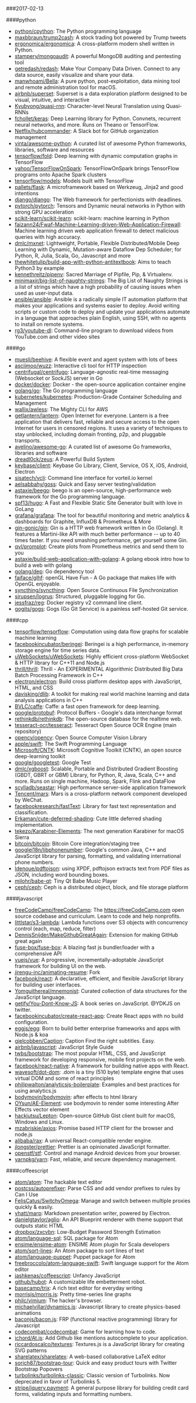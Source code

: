 ###2017-02-13

####python
* [python/cpython](https://github.com/python/cpython): The Python programming language
* [maxbbraun/trump2cash](https://github.com/maxbbraun/trump2cash): A stock trading bot powered by Trump tweets
* [ergonomica/ergonomica](https://github.com/ergonomica/ergonomica): A cross-platform modern shell written in Python.
* [stampery/mongoaudit](https://github.com/stampery/mongoaudit):  A powerful MongoDB auditing and pentesting tool 
* [getredash/redash](https://github.com/getredash/redash): Make Your Company Data Driven. Connect to any data source, easily visualize and share your data.
* [manwhoami/Bella](https://github.com/manwhoami/Bella): A pure python, post-exploitation, data mining tool and remote administration tool for macOS.
* [airbnb/superset](https://github.com/airbnb/superset): Superset is a data exploration platform designed to be visual, intuitive, and interactive
* [Kyubyong/quasi-rnn](https://github.com/Kyubyong/quasi-rnn): Character-level Neural Translation using Quasi-RNNs
* [fchollet/keras](https://github.com/fchollet/keras): Deep Learning library for Python. Convnets, recurrent neural networks, and more. Runs on Theano or TensorFlow.
* [Netflix/hubcommander](https://github.com/Netflix/hubcommander): A Slack bot for GitHub organization management
* [vinta/awesome-python](https://github.com/vinta/awesome-python): A curated list of awesome Python frameworks, libraries, software and resources
* [tensorflow/fold](https://github.com/tensorflow/fold): Deep learning with dynamic computation graphs in TensorFlow
* [yahoo/TensorFlowOnSpark](https://github.com/yahoo/TensorFlowOnSpark): TensorFlowOnSpark brings TensorFlow programs onto Apache Spark clusters
* [tensorflow/models](https://github.com/tensorflow/models): Models built with TensorFlow
* [pallets/flask](https://github.com/pallets/flask): A microframework based on Werkzeug, Jinja2 and good intentions
* [django/django](https://github.com/django/django): The Web framework for perfectionists with deadlines.
* [pytorch/pytorch](https://github.com/pytorch/pytorch): Tensors and Dynamic neural networks in Python with strong GPU acceleration
* [scikit-learn/scikit-learn](https://github.com/scikit-learn/scikit-learn): scikit-learn: machine learning in Python
* [faizann24/Fwaf-Machine-Learning-driven-Web-Application-Firewall](https://github.com/faizann24/Fwaf-Machine-Learning-driven-Web-Application-Firewall): Machine learning driven web application firewall to detect malicious queries with high accuracy.
* [dmlc/mxnet](https://github.com/dmlc/mxnet): Lightweight, Portable, Flexible Distributed/Mobile Deep Learning with Dynamic, Mutation-aware Dataflow Dep Scheduler; for Python, R, Julia, Scala, Go, Javascript and more
* [thewhitetulip/build-app-with-python-antitextbook](https://github.com/thewhitetulip/build-app-with-python-antitextbook): Aims to teach Python3 by example
* [kennethreitz/pipenv](https://github.com/kennethreitz/pipenv): Sacred Marriage of Pipfile, Pip, & Virtualenv.
* [minimaxir/big-list-of-naughty-strings](https://github.com/minimaxir/big-list-of-naughty-strings): The Big List of Naughty Strings is a list of strings which have a high probability of causing issues when used as user-input data.
* [ansible/ansible](https://github.com/ansible/ansible): Ansible is a radically simple IT automation platform that makes your applications and systems easier to deploy. Avoid writing scripts or custom code to deploy and update your applications automate in a language that approaches plain English, using SSH, with no agents to install on remote systems.
* [rg3/youtube-dl](https://github.com/rg3/youtube-dl): Command-line program to download videos from YouTube.com and other video sites

####go
* [muesli/beehive](https://github.com/muesli/beehive): A flexible event and agent system with lots of bees
* [asciimoo/wuzz](https://github.com/asciimoo/wuzz): Interactive cli tool for HTTP inspection
* [centrifugal/centrifugo](https://github.com/centrifugal/centrifugo): Language-agnostic real-time messaging (Websocket or SockJS) server in Go
* [docker/docker](https://github.com/docker/docker): Docker - the open-source application container engine
* [golang/go](https://github.com/golang/go): The Go programming language
* [kubernetes/kubernetes](https://github.com/kubernetes/kubernetes): Production-Grade Container Scheduling and Management
* [wallix/awless](https://github.com/wallix/awless): The Mighty CLI for AWS
* [getlantern/lantern](https://github.com/getlantern/lantern):  Open Internet for everyone. Lantern is a free application that delivers fast, reliable and secure access to the open Internet for users in censored regions. It uses a variety of techniques to stay unblocked, including domain fronting, p2p, and pluggable transports.
* [avelino/awesome-go](https://github.com/avelino/awesome-go): A curated list of awesome Go frameworks, libraries and software
* [dreadl0ck/zeus](https://github.com/dreadl0ck/zeus): A Powerful Build System
* [keybase/client](https://github.com/keybase/client): Keybase Go Library, Client, Service, OS X, iOS, Android, Electron
* [sisatech/vcli](https://github.com/sisatech/vcli): Command line interface for vorteil.io kernel
* [aelsabbahy/goss](https://github.com/aelsabbahy/goss): Quick and Easy server testing/validation
* [astaxie/beego](https://github.com/astaxie/beego): beego is an open-source, high-performance web framework for the Go programming language.
* [spf13/hugo](https://github.com/spf13/hugo): A Fast and Flexible Static Site Generator built with love in GoLang
* [grafana/grafana](https://github.com/grafana/grafana): The tool for beautiful monitoring and metric analytics & dashboards for Graphite, InfluxDB & Prometheus & More
* [gin-gonic/gin](https://github.com/gin-gonic/gin): Gin is a HTTP web framework written in Go (Golang). It features a Martini-like API with much better performance -- up to 40 times faster. If you need smashing performance, get yourself some Gin.
* [qvl/promplot](https://github.com/qvl/promplot): Create plots from Prometheus metrics and send them to you
* [astaxie/build-web-application-with-golang](https://github.com/astaxie/build-web-application-with-golang): A golang ebook intro how to build a web with golang
* [golang/dep](https://github.com/golang/dep): Go dependency tool
* [faiface/glhf](https://github.com/faiface/glhf): openGL Have Fun - A Go package that makes life with OpenGL enjoyable.
* [syncthing/syncthing](https://github.com/syncthing/syncthing): Open Source Continuous File Synchronization
* [sirupsen/logrus](https://github.com/sirupsen/logrus): Structured, pluggable logging for Go.
* [jessfraz/reg](https://github.com/jessfraz/reg): Docker registry v2 command line client.
* [gogits/gogs](https://github.com/gogits/gogs): Gogs (Go Git Service) is a painless self-hosted Git service.

####cpp
* [tensorflow/tensorflow](https://github.com/tensorflow/tensorflow): Computation using data flow graphs for scalable machine learning
* [facebookincubator/beringei](https://github.com/facebookincubator/beringei): Beringei is a high performance, in-memory storage engine for time series data.
* [uWebSockets/uWebSockets](https://github.com/uWebSockets/uWebSockets): Highly efficient cross-platform WebSocket & HTTP library for C++11 and Node.js
* [thrill/thrill](https://github.com/thrill/thrill): Thrill - An EXPERIMENTAL Algorithmic Distributed Big Data Batch Processing Framework in C++
* [electron/electron](https://github.com/electron/electron): Build cross platform desktop apps with JavaScript, HTML, and CSS
* [davisking/dlib](https://github.com/davisking/dlib): A toolkit for making real world machine learning and data analysis applications in C++
* [BVLC/caffe](https://github.com/BVLC/caffe): Caffe: a fast open framework for deep learning.
* [google/protobuf](https://github.com/google/protobuf): Protocol Buffers - Google's data interchange format
* [rethinkdb/rethinkdb](https://github.com/rethinkdb/rethinkdb): The open-source database for the realtime web.
* [tesseract-ocr/tesseract](https://github.com/tesseract-ocr/tesseract): Tesseract Open Source OCR Engine (main repository)
* [opencv/opencv](https://github.com/opencv/opencv): Open Source Computer Vision Library
* [apple/swift](https://github.com/apple/swift): The Swift Programming Language
* [Microsoft/CNTK](https://github.com/Microsoft/CNTK): Microsoft Cognitive Toolkit (CNTK), an open source deep-learning toolkit
* [google/googletest](https://github.com/google/googletest): Google Test
* [dmlc/xgboost](https://github.com/dmlc/xgboost): Scalable, Portable and Distributed Gradient Boosting (GBDT, GBRT or GBM) Library, for Python, R, Java, Scala, C++ and more. Runs on single machine, Hadoop, Spark, Flink and DataFlow
* [scylladb/seastar](https://github.com/scylladb/seastar): High performance server-side application framework
* [Tencent/mars](https://github.com/Tencent/mars): Mars is a cross-platform network component developed by WeChat.
* [facebookresearch/fastText](https://github.com/facebookresearch/fastText): Library for fast text representation and classification.
* [Erkaman/cute-deferred-shading](https://github.com/Erkaman/cute-deferred-shading): Cute little deferred shading implementation.
* [tekezo/Karabiner-Elements](https://github.com/tekezo/Karabiner-Elements): The next generation Karabiner for macOS Sierra
* [bitcoin/bitcoin](https://github.com/bitcoin/bitcoin): Bitcoin Core integration/staging tree
* [googlei18n/libphonenumber](https://github.com/googlei18n/libphonenumber): Google's common Java, C++ and JavaScript library for parsing, formatting, and validating international phone numbers.
* [ldenoue/pdftojson](https://github.com/ldenoue/pdftojson): using XPDF, pdftojson extracts text from PDF files as JSON, including word bounding boxes.
* [milohr/babe-qt](https://github.com/milohr/babe-qt): Tiny Qt Babe Music Player
* [ceph/ceph](https://github.com/ceph/ceph): Ceph is a distributed object, block, and file storage platform

####javascript
* [freeCodeCamp/freeCodeCamp](https://github.com/freeCodeCamp/freeCodeCamp): The https://freeCodeCamp.com open source codebase and curriculum. Learn to code and help nonprofits.
* [littlstar/s3-lambda](https://github.com/littlstar/s3-lambda): Lambda functions over S3 objects with concurrency control (each, map, reduce, filter)
* [DennisSnijder/MakeGithubGreatAgain](https://github.com/DennisSnijder/MakeGithubGreatAgain): Extension for making GitHub great again
* [fuse-box/fuse-box](https://github.com/fuse-box/fuse-box): A blazing fast js bundler/loader with a comprehensive API
* [vuejs/vue](https://github.com/vuejs/vue): A progressive, incrementally-adoptable JavaScript framework for building UI on the web.
* [jirengu-inc/animating-resume](https://github.com/jirengu-inc/animating-resume):  Fork 
* [facebook/react](https://github.com/facebook/react): A declarative, efficient, and flexible JavaScript library for building user interfaces.
* [Yomguithereal/mnemonist](https://github.com/Yomguithereal/mnemonist): Curated collection of data structures for the JavaScript language.
* [getify/You-Dont-Know-JS](https://github.com/getify/You-Dont-Know-JS): A book series on JavaScript. @YDKJS on twitter.
* [facebookincubator/create-react-app](https://github.com/facebookincubator/create-react-app): Create React apps with no build configuration.
* [eggjs/egg](https://github.com/eggjs/egg): Born to build better enterprise frameworks and apps with Node.js & koa
* [gielcobben/Caption](https://github.com/gielcobben/Caption): Caption  Find the right subtitles. Easy.
* [airbnb/javascript](https://github.com/airbnb/javascript): JavaScript Style Guide
* [twbs/bootstrap](https://github.com/twbs/bootstrap): The most popular HTML, CSS, and JavaScript framework for developing responsive, mobile first projects on the web.
* [facebook/react-native](https://github.com/facebook/react-native): A framework for building native apps with React.
* [wavesoft/dot-dom](https://github.com/wavesoft/dot-dom): .dom is a tiny (510 byte) template engine that uses virtual DOM and some of react principles
* [philipwalton/analyticsjs-boilerplate](https://github.com/philipwalton/analyticsjs-boilerplate): Examples and best practices for using analytics.js
* [bodymovin/bodymovin](https://github.com/bodymovin/bodymovin): after effects to html library
* [OYsun/AE-Element](https://github.com/OYsun/AE-Element):  use bodymovin to render some interesting After Effects vector element
* [hackjutsu/Lepton](https://github.com/hackjutsu/Lepton):  Open-source GitHub Gist client built for macOS, Windows and Linux.
* [mzabriskie/axios](https://github.com/mzabriskie/axios): Promise based HTTP client for the browser and node.js
* [alibaba/rax](https://github.com/alibaba/rax):  A universal React-compatible render engine.
* [jlongster/prettier](https://github.com/jlongster/prettier): Prettier is an opinionated JavaScript formatter.
* [openstf/stf](https://github.com/openstf/stf): Control and manage Android devices from your browser.
* [yarnpkg/yarn](https://github.com/yarnpkg/yarn):  Fast, reliable, and secure dependency management.

####coffeescript
* [atom/atom](https://github.com/atom/atom): The hackable text editor
* [postcss/autoprefixer](https://github.com/postcss/autoprefixer): Parse CSS and add vendor prefixes to rules by Can I Use
* [FelisCatus/SwitchyOmega](https://github.com/FelisCatus/SwitchyOmega): Manage and switch between multiple proxies quickly & easily.
* [yhatt/marp](https://github.com/yhatt/marp): Markdown presentation writer, powered by Electron.
* [danielgtaylor/aglio](https://github.com/danielgtaylor/aglio): An API Blueprint renderer with theme support that outputs static HTML
* [dropbox/zxcvbn](https://github.com/dropbox/zxcvbn): Low-Budget Password Strength Estimation
* [atom/language-sql](https://github.com/atom/language-sql): SQL package for Atom
* [ensime/ensime-atom](https://github.com/ensime/ensime-atom): ENSIME Atom plugin for Scala developers
* [atom/sort-lines](https://github.com/atom/sort-lines): An Atom package to sort lines of text
* [atom/language-puppet](https://github.com/atom/language-puppet): Puppet package for Atom
* [freebroccolo/atom-language-swift](https://github.com/freebroccolo/atom-language-swift): Swift language support for the Atom editor
* [jashkenas/coffeescript](https://github.com/jashkenas/coffeescript): Unfancy JavaScript
* [github/hubot](https://github.com/github/hubot): A customizable life embetterment robot.
* [basecamp/trix](https://github.com/basecamp/trix): A rich text editor for everyday writing
* [morrisjs/morris.js](https://github.com/morrisjs/morris.js): Pretty time-series line graphs
* [philc/vimium](https://github.com/philc/vimium): The hacker's browser.
* [michaelvillar/dynamics.js](https://github.com/michaelvillar/dynamics.js): Javascript library to create physics-based animations
* [baconjs/bacon.js](https://github.com/baconjs/bacon.js): FRP (functional reactive programming) library for Javascript
* [codecombat/codecombat](https://github.com/codecombat/codecombat): Game for learning how to code.
* [ichord/At.js](https://github.com/ichord/At.js): Add Github like mentions autocomplete to your application.
* [riccardoscalco/textures](https://github.com/riccardoscalco/textures): Textures.js is a JavaScript library for creating SVG patterns
* [sharelatex/sharelatex](https://github.com/sharelatex/sharelatex): A web-based collaborative LaTeX editor
* [sorich87/bootstrap-tour](https://github.com/sorich87/bootstrap-tour): Quick and easy product tours with Twitter Bootstrap Popovers
* [turbolinks/turbolinks-classic](https://github.com/turbolinks/turbolinks-classic): Classic version of Turbolinks. Now deprecated in favor of Turbolinks 5.
* [stripe/jquery.payment](https://github.com/stripe/jquery.payment): A general purpose library for building credit card forms, validating inputs and formatting numbers.
